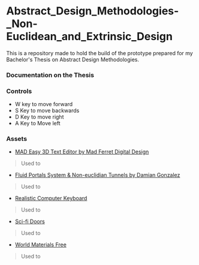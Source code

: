 # Abstract_Design_Methodologies-_Non-Euclidean_and_Extrinsic_Design
This is a repository made to hold the build of the prototype prepared for my Bachelor's Thesis on Abstract Design Methodologies. 


### Documentation on the Thesis



### Controls

* W key to move forward
* S Key to move backwards
* D Key to move right
* A Key to Move left

### Assets

* [MAD Easy 3D Text Editor by Mad Ferret Digital Design](https://assetstore.unity.com/packages/3d/props/mad-easy-3d-text-editor-213243#description)
> Used to

* [Fluid Portals System & Non-euclidian Tunnels by Damian Gonzalez](https://assetstore.unity.com/packages/3d/environments/fantasy/fluid-portals-system-non-euclidian-tunnels-163699#description)
> Used to

* [Realistic Computer Keyboard]()
> Used to

* [Sci-fi Doors]()
> Used to

* [World Materials Free]()
> Used to
